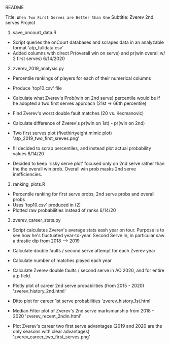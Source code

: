 README

Title: `When Two First Serves are Better than One`
Subtitle: Zverev 2nd serves Project

1. save_oncourt_data.R
- Script queries the onCourt databases and scrapes data in an analyzable format
'atp_fulldata.csv'
- Added columns with direct Pr(overall win on serve) and pr(win overall w/ 2 first serves)
6/14/2020

2. zverev_2019_analysis.py
- Percentile rankings of players for each of their numerical columns
- Produce 'top10.csv' file
- Calculate what Zverev's Prob(win on 2nd serve) percentile would be if
he adopted a two first serves approach (21st -> 66th percentile)
- Find Zverev's worst double fault matches (20 vs. Kecmanovic)
- Calculate difference of Zverev's pr(win on 1st) - pr(win on 2nd)
- Two first serves plot (fivethirtyeight mimic plot)
'atp_2019_two_first_sreves.png'

- !!! decided to scrap percentiles, and instead plot actual probability values
6/14/20
- Decided to keep 'risky serve plot' focused only on 2nd serve rather than
the the overall win prob. Overall win prob masks 2nd serve inefficiencies. 

3. ranking_plots.R
- Percentile ranking for first serve probs, 2nd serve probs and overall probs
- Uses 'top10.csv' produced in (2)
- Plotted raw probabilities instead of ranks
6/14/20

3. zverev_career_stats.py
- Script calculates Zverev's average stats eash year on tour. Purpose is to see how he's fluctuated year-to-year. Second Serve In, in particular saw a drastic dip from 2018 --> 2019


- Calculate double faults / second serve attempt for each Zverev year
- Calculate number of matches played each year 
- Calculate Zverev double faults / second serve in AO 2020,
and for entire atp field.

- Plotly plot of career 2nd serve probabilities (from 2015 - 2020) 
'zverev_history_2nd.html'

- Ditto plot for career 1st serve probabilities
'zverev_history_1st.html'

- Median Filter plot of Zverev's 2nd serve marksmanship from 2018 - 2020
'zverev_recent_2ndin.html'

- Plot Zverev's career two first serve advantages (2019 and 2020 are
 the only seasons with clear advantages)
'zverev_career_two_first_serves.png'


